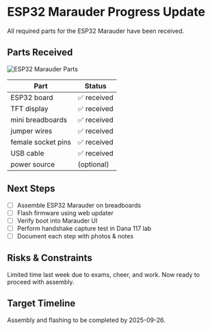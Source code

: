 # ESP32 Marauder Progress Update

All required parts for the ESP32 Marauder have been received.

## Parts Received

![ESP32 Marauder Parts](images/esp32_parts.jpeg)

| Part                 | Status        |
| -------------------- | ------------- |
| ESP32 board          | ✅ received   |
| TFT display          | ✅ received   |
| mini breadboards     | ✅ received   |
| jumper wires         | ✅ received   |
| female socket pins   | ✅ received   |
| USB cable            | ✅ received   |
| power source         | (optional)    |

## Next Steps

- [ ] Assemble ESP32 Marauder on breadboards
- [ ] Flash firmware using web updater
- [ ] Verify boot into Marauder UI
- [ ] Perform handshake capture test in Dana 117 lab
- [ ] Document each step with photos & notes

## Risks & Constraints

Limited time last week due to exams, cheer, and work. Now ready to proceed with assembly.

## Target Timeline

Assembly and flashing to be completed by 2025-09-26.
